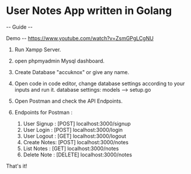 # User Notes App written in Golang

-- Guide --

Demo -- https://www.youtube.com/watch?v=ZsmGPgLCgNU

1. Run Xampp Server.
2. open phpmyadmin Mysql dashboard.
3. Create Database "accuknox" or give any name.

4. Open code in code editor, change database settings according to your inputs and run it.
	database settings: models --> setup.go

5. Open Postman and check the API Endpoints.

6. Endpoints for Postman : 
	1. User Signup : [POST]   localhost:3000/signup
	2. User Login  : [POST]   localhost:3000/login
	3. User Logout : [GET]    localhost:3000/logout
	4. Create Notes: [POST]   localhost:3000/notes
	5. List Notes  : [GET]    localhost:3000/notes
	6. Delete Note : [DELETE] localhost:3000/notes	

That's it!
